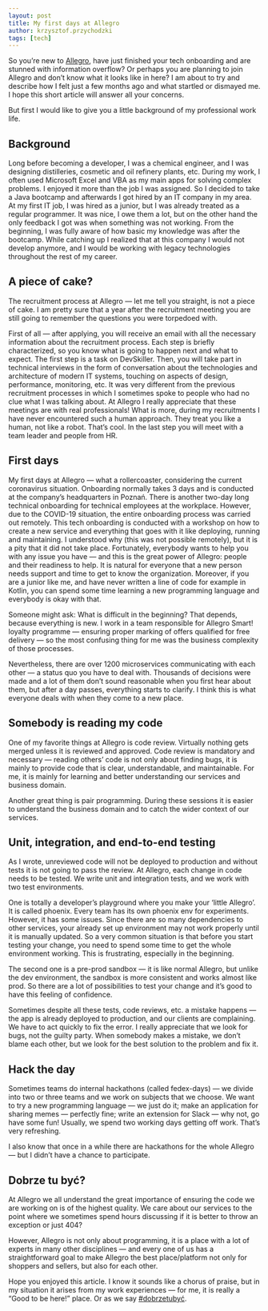 ```yaml
---
layout: post
title: My first days at Allegro
author: krzysztof.przychodzki
tags: [tech]
---
```


So you’re new to [Allegro](https://blog.allegro.tech/about-us/), have just finished your tech onboarding and are stunned with information overflow? Or perhaps you
are planning to join Allegro and don’t know what it looks like in here? I am about to try and describe how I felt just a few months ago and what startled or
dismayed me. I hope this short article will answer all your concerns.

But first I would like to give you a little background of my professional work life.

## Background

Long before becoming a developer, I was a chemical engineer, and I was designing distilleries, cosmetic and oil refinery plants, etc. During my work, I often
used Microsoft Excel and VBA as my main apps for solving complex problems. I enjoyed it more than the job I was assigned. So I decided to take a Java bootcamp
and afterwards I got hired by an IT company in my area. At my first IT job, I was hired as a junior, but I was already treated as a regular programmer.
It was nice, I owe them a lot, but on the other hand the only feedback I got was when something was not working. From the beginning, I was fully aware of how
basic my knowledge was after the bootcamp. While catching up I realized that at this company I would not develop anymore, and I would be working with legacy
technologies throughout the rest of my career.

## A piece of cake?

The recruitment process at Allegro &mdash; let me tell you straight, is not a piece of cake. I am pretty sure that a year after the recruitment meeting you are
still going to remember the questions you were torpedoed with.

First of all &mdash; after applying, you will receive an email with all the necessary information about the recruitment process. Each step is briefly
characterized, so you know what is going to happen next and what to expect. The first step is a task on DevSkiller. Then, you will take part in technical
interviews in the form of conversation about the technologies and architecture of modern IT systems, touching on aspects of design, performance, monitoring, etc.
It was very different from the previous recruitment processes in which I sometimes spoke to people who had no clue what I was talking about. At Allegro I really
appreciate that these meetings are with real professionals! What is more, during my recruitments I have never encountered such a human approach. They treat you
like a human, not like a robot. That’s cool. In the last step you will meet with a team leader and people from HR.

## First days

My first days at Allegro &mdash; what a rollercoaster, considering the current coronavirus situation. Onboarding normally takes 3 days and is conducted at the
company’s headquarters in Poznań. There is another two-day long technical onboarding for technical employees at the workplace. However, due to the COVID-19
situation, the entire onboarding process was carried out remotely. This tech onboarding is conducted with a workshop on how to create a new service and
everything that goes with it like deploying, running and maintaining. I understood why (this was not possible remotely), but it is a pity that it did not take
place. Fortunately, everybody wants to help you with any issue you have &mdash; and this is the great power of Allegro: people and their readiness to help.
It is natural for everyone that a new person needs support and time to get to know the organization. Moreover, if you are a junior like me, and have never
written a line of code for example in Kotlin, you can spend some time learning a new programming language and everybody is okay with that.

Someone might ask: What is difficult in the beginning? That depends, because everything is new. I work in a team responsible for Allegro Smart! loyalty
programme &mdash; ensuring proper marking of offers qualified for free delivery &mdash; so the most confusing thing for me was the business complexity of those
processes.

Nevertheless, there are over 1200 microservices communicating with each other &mdash; a status quo you have to deal with. Thousands of decisions were made and
a lot of them don’t sound reasonable when you first hear about them, but after a day passes, everything starts to clarify. I think this is what everyone deals
with when they come to a new place.

## Somebody is reading my code

One of my favorite things at Allegro is code review. Virtually nothing gets merged unless it is reviewed and approved. Code review is mandatory and necessary
&mdash; reading others’ code is not only about finding bugs, it is mainly to provide code that is clear, understandable, and maintainable. For me, it is mainly
for learning and better understanding our services and business domain.

Another great thing is pair programming. During these sessions it is easier to understand the business domain and to catch the wider context of our services.

## Unit, integration, and end-to-end testing

As I wrote, unreviewed code will not be deployed to production and without tests it is not going to pass the review. At Allegro, each change in code needs
to be tested. We write unit and integration tests, and we work with two test environments.

One is totally a developer’s playground where you make your &lsquo;little Allegro&rsquo;. It is called phoenix. Every team has its own phoenix env for
experiments. However, it has some issues. Since there are so many dependencies to other services, your already set up environment may not work properly until it
is manually updated. So a very common situation is that before you start testing your change, you need to spend some time to get the whole environment working.
This is frustrating, especially in the beginning.

The second one is a pre-prod sandbox &mdash; it is like normal Allegro, but unlike the dev environment, the sandbox is more consistent and works almost like
prod. So there are a lot of possibilities to test your change and it’s good to have this feeling of confidence.

Sometimes despite all these tests, code reviews, etc. a mistake happens &mdash; the app is already deployed to production, and our clients are complaining.
We have to act quickly to fix the error. I really appreciate that we look for bugs, not the guilty party. When somebody makes a mistake, we don’t blame each
other, but we look for the best solution to the problem and fix it.

## Hack the day

Sometimes teams do internal hackathons (called fedex-days) &mdash; we divide into two or three teams and we work on subjects that we choose. We want
to try a new programming language &mdash; we just do it; make an application for sharing memes &mdash; perfectly fine; write an extension for Slack &mdash; why
not, go have some fun! Usually, we spend two working days getting off work. That’s very refreshing.

I also know that once in a while there are hackathons for the whole Allegro &mdash; but I didn’t have a chance to participate.

## Dobrze tu być?

At Allegro we all understand the great importance of ensuring the code we are working on is of the highest quality. We care about our services to the point
where we sometimes spend hours discussing if it is better to throw an exception or just 404?

However, Allegro is not only about programming, it is a place with a lot of experts in many other disciplines &mdash; and every one of us has a straightforward
goal to make Allegro the best place/platform not only for shoppers and sellers, but also for each other.

Hope you enjoyed this article. I know it sounds like a chorus of praise, but in my situation it arises from my work experiences &mdash; for me, it is really a
&ldquo;Good to be here!&rdquo; place. Or as we say [#dobrzetubyć](https://www.linkedin.com/company/allegro-pl/life/team).
